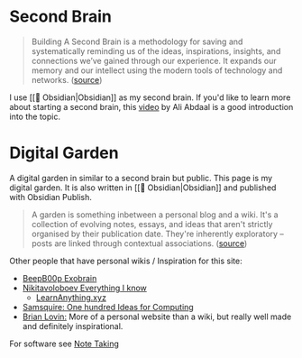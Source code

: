 # Second Brain

> Building A Second Brain is a methodology for saving and systematically reminding us of the ideas, inspirations, insights, and connections we’ve gained through our experience. It expands our memory and our intellect using the modern tools of technology and networks. ([source](https://fortelabs.co/blog/basboverview/))

I use [[💎 Obsidian|Obsidian]] as my second brain. If you'd like to learn more about starting a second brain, this [video](https://www.youtube.com/watch?v=OP3dA2GcAh8) by Ali Abdaal is a good introduction into the topic.

# Digital Garden

A digital garden in similar to a second brain but public. This page is my digital garden. It is also written in [[💎 Obsidian|Obsidian]] and published with Obsidian Publish.

> A garden is something inbetween a personal blog and a wiki. It's a collection of evolving notes, essays, and ideas that aren't strictly organised by their publication date. They're inherently exploratory – posts are linked through contextual associations. ([source](https://github.com/MaggieAppleton/digital-gardeners))

Other people that have personal wikis / Inspiration for this site:

* [BeepB00p Exobrain](https://beepb00p.xyz/exobrain/)
* [Nikitavoloboev Everything I know](https://wiki.nikitavoloboev.xyz)
  * [LearnAnything.xyz](https://learn-anything.xyz)
* [Samsquire: One hundred Ideas for Computing](https://samsquire.github.io/ideas/)
* [Brian Lovin:](https://brianlovin.com/) More of a personal website than a wiki, but really well made and definitely inspirational.

For software see [Note Taking](https://aerobless.gitbook.io/wiki/saas#note-taking)
